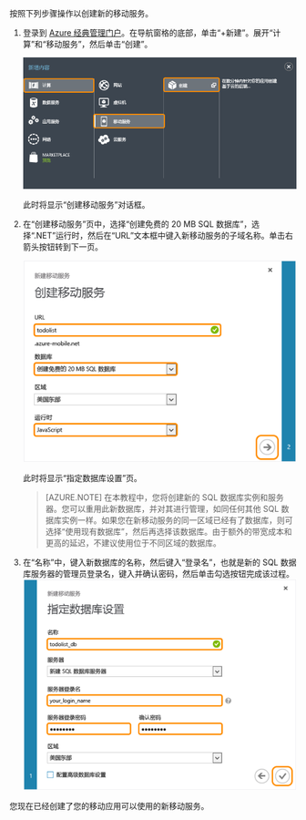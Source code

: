 

按照下列步骤操作以创建新的移动服务。

1.	登录到 [Azure 经典管理门户](https://manage.windowsazure.cn/)。在导航窗格的底部，单击“+新建”。展开“计算”和“移动服务”，然后单击“创建”。
	
	![](./media/mobile-services-dotnet-backend-create-new-service/mobile-create.png)

	此时将显示“创建移动服务”对话框。

2.	在“创建移动服务”页中，选择“创建免费的 20 MB SQL 数据库”，选择“.NET”运行时，然后在“URL”文本框中键入新移动服务的子域名称。单击右箭头按钮转到下一页。

	![](./media/mobile-services-dotnet-backend-create-new-service/mobile-create-page1.png)

   	此时将显示“指定数据库设置”页。

	> [AZURE.NOTE] 在本教程中，您将创建新的 SQL 数据库实例和服务器。您可以重用此新数据库，并对其进行管理，如同任何其他 SQL 数据库实例一样。如果您在新移动服务的同一区域已经有了数据库，则可选择“使用现有数据库”，然后再选择该数据库。由于额外的带宽成本和更高的延迟，不建议使用位于不同区域的数据库。

3.	在“名称”中，键入新数据库的名称，然后键入“登录名”，也就是新的 SQL 数据库服务器的管理员登录名，键入并确认密码，然后单击勾选按钮完成该过程。
	![](./media/mobile-services-dotnet-backend-create-new-service/mobile-create-page2.png)

您现在已经创建了您的移动应用可以使用的新移动服务。

<!---HONumber=Mooncake_0118_2016-->